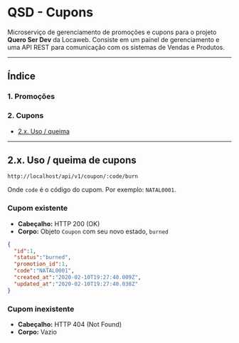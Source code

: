 # QSD - Cupons
Microserviço de gerenciamento de promoções e cupons para o projeto <b>Quero Ser 
Dev</b> da Locaweb. Consiste em um painel de gerenciamento e uma API REST para
comunicação com os sistemas de Vendas e Produtos.

---
## Índice
### 1. Promoções

### 2. Cupons
- [2.x. Uso / queima](#queima_cupons)
---

## <a name="queima_cupons"></a>2.x. Uso / queima de cupons
```
http://localhost/api/v1/coupon/:code/burn
```

Onde `code` é o código do cupom. Por exemplo: `NATAL0001`.

### Cupom existente
- <b>Cabeçalho:</b> HTTP 200 (OK)
- <b>Corpo:</b> Objeto `Coupon` com seu novo estado, `burned`

```json
{
  "id":1,
  "status":"burned",
  "promotion_id":1,
  "code":"NATAL0001",
  "created_at":"2020-02-10T19:27:40.009Z",
  "updated_at":"2020-02-10T19:27:40.038Z"
}
```

### Cupom inexistente
- <b>Cabeçalho:</b> HTTP 404 (Not Found)
- <b>Corpo:</b> Vazio